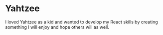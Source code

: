 # Yahtzee
I loved Yahtzee as a kid and wanted to develop my React skills by creating something I will enjoy and hope others will as well.
